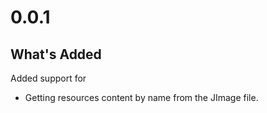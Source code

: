# 0.0.1

## What's Added
Added support for
* Getting resources content by name from the JImage file.
